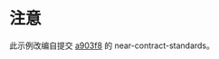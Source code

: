 
# 注意

此示例改编自提交 [a903f8](https://github.com/near/near-sdk-rs/tree/a903f8c44a7be363d960838d92afdb22d1ce8b87/near-contract-standards) 的 near-contract-standards。
